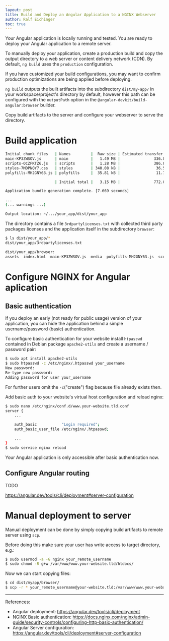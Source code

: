 ```yaml
---
layout: post
title: Build and Deploy an Angular Application to a NGINX Webserver
author: Ralf Eichinger
toc: true
---
```


Your Angular application is locally running and tested.
You are ready to deploy your Angular application to a remote server.

To manually deploy your application, create a production build and copy the output directory to a web server or content delivery network (CDN).
By default, `ng build` uses the `production` configuration.

If you have customized your build configurations, you may want to confirm production optimizations are being applied before deploying.

`ng build` outputs the built artifacts into the subdirectory `dist/my-app/` in your workspace/project's directory by default, however this path can be configured with the `outputPath` option in the `@angular-devkit/build-angular:browser` builder.

Copy build artifacts to the server and configure your webserver to serve the directory.

# Build application

```sh
Initial chunk files   | Names         |  Raw size | Estimated transfer size
main-KP3ZWSOV.js      | main          |   1.49 MB |               336.81 kB
scripts-OCZFKTZ6.js   | scripts       |   1.28 MB |               386.89 kB
styles-7MDPNQY7.css   | styles        | 340.08 kB |                36.54 kB
polyfills-MH2GNY63.js | polyfills     |  35.81 kB |                11.77 kB

                      | Initial total |   3.15 MB |               772.02 kB

Application bundle generation complete. [7.669 seconds]

...
(... warnings ...)

Output location: ~/.../your_app/dist/your_app
```

The directory contains a file `3rdpartylicenses.txt` with collected third party packages licenses and the application itself in the subdirectory `browser`:

```sh
$ ls dist/your_app/*
dist/your_app/3rdpartylicenses.txt

dist/your_app/browser:
assets  index.html  main-KP3ZWSOV.js  media  polyfills-MH2GNY63.js  scripts-OCZFKTZ6.js  styles-7MDPNQY7.css
```

# Configure NGINX for Angular aplication

## Basic authentication

If you deploy an early (not ready for public usage) version of your application,
you can hide the application behind a simple username/password (basic) authentication.

To configure basic authentication for your website install `htpasswd` contained in Debian package `apache2-utils`
and create a username / password pair:

```sh
$ sudo apt install apache2-utils
$ sudo htpasswd -c /etc/nginx/.htpasswd your_username
New password: 
Re-type new password: 
Adding password for user your_username
```

For further users omit the `-c`("create") flag because file already exists then.

Add basic auth to your website's virtual host configuration and reload nginx:

```sh
$ sudo nano /etc/nginx/conf.d/www.your-website.tld.conf
server {
    ...

    auth_basic           "Login required";
    auth_basic_user_file /etc/nginx/.htpasswd;

    ...
}
$ sudo service nginx reload
```

Your Angular application is only accessible after basic authentication now.

## Configure Angular routing

TODO

https://angular.dev/tools/cli/deployment#server-configuration

# Manual deployment to server

Manual deployment can be done by simply copying build artifacts to remote server using `scp`.

Before doing this make sure your user has write access to target directory, e.g.:

```sh
$ sudo usermod -a -G nginx your_remote_username
$ sudo chmod -R g+w /var/www/www.your-website.tld/htdocs/
```

Now we can start copying files:

```sh
$ cd dist/myapp/browser/
$ scp -r * your_remote_username@your-website.tld:/var/www/www.your-website.tld/htdocs/
```

---

References:

* Angular deployment: <https://angular.dev/tools/cli/deployment>
* NGINX Basic authentication: <https://docs.nginx.com/nginx/admin-guide/security-controls/configuring-http-basic-authentication/>
* Angular Server configuration: <https://angular.dev/tools/cli/deployment#server-configuration>